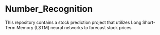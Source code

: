 # Number_Recognition
This repository contains a stock prediction project that utilizes Long Short-Term Memory (LSTM) neural networks to forecast stock prices.
